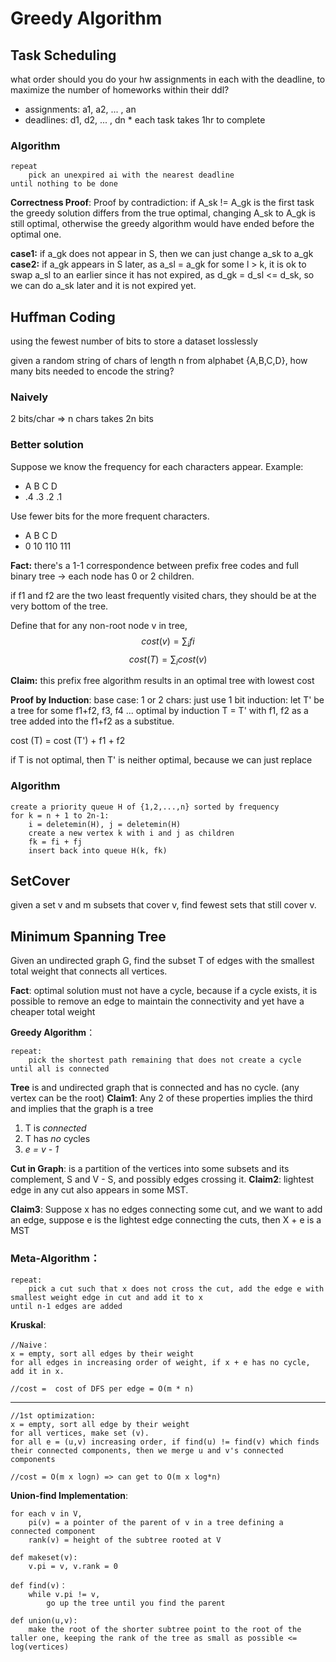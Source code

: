 # Greedy Algorithm

## Task Scheduling
what order should you do your hw assignments in each with the deadline, to maximize the number of homeworks within their ddl?

* assignments: a1, a2, ... , an
* deadlines: d1, d2, ... , dn
\* each task takes 1hr to complete

### Algorithm

    repeat
        pick an unexpired ai with the nearest deadline
    until nothing to be done

**Correctness Proof**: 
Proof by contradiction: if A_sk != A_gk is the first task the greedy solution differs from the true optimal, changing A_sk to A_gk is still optimal, otherwise the greedy algorithm would have ended before the optimal one.

**case1:** if a_gk does not appear in S, then we can just change a_sk to a_gk
**case2:** if a_gk appears in S later, as a_sl = a_gk for some l > k, it is ok to swap a_sl to an earlier since it has not expired, as d_gk = d_sl <= d_sk, so we can do a_sk later and it is not expired yet.

## Huffman Coding
using the fewest number of bits to store a dataset losslessly

given a random string of chars of length n from alphabet {A,B,C,D}, how many bits needed to encode the string?

### Naively
2 bits/char => n chars takes 2n bits

### Better solution
Suppose we know the frequency for each characters appear. Example:

* A   B   C   D
* .4  .3  .2  .1

Use fewer bits for the more frequent characters.

* A   B   C    D
* 0   10  110  111

**Fact:** there's a 1-1 correspondence between prefix free codes and full binary tree -> each node has 0 or 2 children.

if f1 and f2 are the two least frequently visited chars, they should be at the very bottom of the tree.

Define that for any non-root node v in tree, $$cost(v) = \sum_i fi$$
$$cost(T) = \sum_i cost(v)$$

**Claim:** this prefix free algorithm results in an optimal tree with lowest cost

**Proof by Induction**: 
base case: 1 or 2 chars: just use 1 bit
induction: let T' be a tree for some f1+f2, f3, f4 ... optimal by induction
T = T' with f1, f2 as a tree added into the f1+f2 as a substitue.

cost (T) = cost (T') + f1 + f2

if T is not optimal, then T' is neither optimal, because we can just replace 

### Algorithm

    create a priority queue H of {1,2,...,n} sorted by frequency
    for k = n + 1 to 2n-1:
        i = deletemin(H), j = deletemin(H)
        create a new vertex k with i and j as children
        fk = fi + fj
        insert back into queue H(k, fk)

## SetCover
given a set v and m subsets that cover v, find fewest sets that still cover v. 

## Minimum Spanning Tree
Given an undirected graph G, find the subset T of edges with the smallest total weight that connects all vertices. 

**Fact**: optimal solution must not have a cycle, because if a cycle exists, it is possible to remove an edge to maintain the connectivity and yet have a cheaper total weight

**Greedy Algorithm**： 

    repeat:
        pick the shortest path remaining that does not create a cycle
    until all is connected
 
**Tree** is and undirected graph that is connected and has no cycle. (any vertex can be the root)
**Claim1**: Any 2 of these properties implies the third and implies that the graph is a tree
1. T is *connected*
2. T has *no* cycles
3. *e = v - 1*

**Cut in Graph**: is a partition of the vertices into some subsets and its complement, S and V - S, and possibly edges crossing it. 
**Claim2**: lightest edge in any cut also appears in some MST.

**Claim3**: Suppose x has no edges connecting some cut, and we want to add an edge, suppose e is the lightest edge connecting the cuts, then X + e is a MST

### Meta-Algorithm：

    repeat:
        pick a cut such that x does not cross the cut, add the edge e with smallest weight edge in cut and add it to x
    until n-1 edges are added

**Kruskal**: 

    //Naive：
    x = empty, sort all edges by their weight
    for all edges in increasing order of weight, if x + e has no cycle, add it in x. 

    //cost =  cost of DFS per edge = O(m * n)
---
    //1st optimization:
    x = empty, sort all edge by their weight
    for all vertices, make set (v).
    for all e = (u,v) increasing order, if find(u) != find(v) which finds their connected components, then we merge u and v's connected components

    //cost = O(m x logn) => can get to O(m x log*n)

**Union-find Implementation**:

    for each v in V, 
        pi(v) = a pointer of the parent of v in a tree defining a connected component
        rank(v) = height of the subtree rooted at V 
    
    def makeset(v): 
        v.pi = v, v.rank = 0
    
    def find(v)：
        while v.pi != v,
            go up the tree until you find the parent
    
    def union(u,v):
        make the root of the shorter subtree point to the root of the taller one, keeping the rank of the tree as small as possible <= log(vertices)
